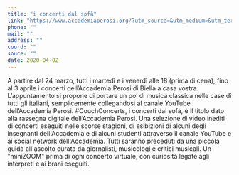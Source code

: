 ```yaml
---
title: "i concerti dal sofà"
link: "https://www.accademiaperosi.org/?utm_source=&utm_medium=&utm_term=&utm_content=&utm_campaign="
phone: ""
mail: ""
address: ""
coord: ""
souce: ""
date: 2020-04-02
---
```


A partire dal 24 marzo, tutti i martedì e i venerdì alle 18 (prima di cena), fino al 3 aprile i concerti dell’Accademia Perosi  di Biella a casa vostra. L’appuntamento si propone di portare un po’ di musica classica nelle case di tutti gli italiani, semplicemente collegandosi al canale YouTube dell’Accademia Perosi. #CouchConcerts, i concerti dal sofà, è il titolo dato alla rassegna digitale dell’Accademia Perosi.  Una selezione di video inediti di concerti eseguiti nelle scorse stagioni, di esibizioni di alcuni degli insegnanti dell'Accademia e di alcuni studenti attraverso il canale YouTube e ai social network dell'Accademia. Tutti saranno preceduti da una piccola guida all'ascolto curata da giornalisti, musicologi e critici musicali. Un "miniZOOM" prima di ogni concerto virtuale, con curiosità legate agli interpreti e ai brani eseguiti.
